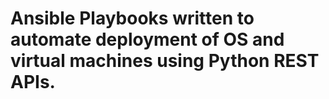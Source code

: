 # Ansible Playbooks written to automate deployment of OS and virtual machines using Python REST APIs.
